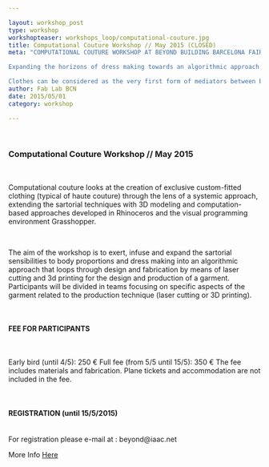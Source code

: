 ```yaml
---

layout: workshop_post
type: workshop
workshopteaser: workshops_loop/computational-couture.jpg
title: Computational Couture Workshop // May 2015 (CLOSED)
meta: "COMPUTATIONAL COUTURE WORKSHOP AT BEYOND BUILDING BARCELONA FAIRE

Expanding the horizons of dress making towards an algorithmic approach

Clothes can be considered as the very first form of mediators between body, space and events, condensing in their aesthetics not only the evolution of its relation to the physical functions of the body (movement, protection, temperature regulation) but also the evolution of cultural expression precisely by exceeding the purely indexical performative relations, designing not only for the needs but for the desires."
author: Fab Lab BCN
date: 2015/05/01
category: workshop

---
```


<br>

<h3>Computational Couture Workshop // May 2015</h3>

<br>


Computational couture looks at the creation of exclusive custom-fitted clothing (typical of haute couture) through the lens of a systemic approach, extending the sartorial techniques with 3D modeling and computation-based approaches developed in Rhinoceros and the visual programming environment Grasshopper.

<br>

The aim of the workshop is to exert, infuse and expand the sartorial sensibilities to body proportions and dress making into an algorithmic approach that loops through design and fabrication by means of laser cutting and 3d printing for the design and production of a garment.
Participants will be divided in teams focusing on specific aspects of the garment related to the production technique (laser cutting or 3D printing).

<br>

<h4>FEE FOR PARTICIPANTS</h4>

<br>

Early bird (until 4/5): 250 €
Full fee (from 5/5 until 15/5): 350 €
The fee includes materials and fabrication. Plane tickets and accommodation are not  included in the fee.

<br>

<h4>REGISTRATION (until 15/5/2015)</h4>

<br>
For registration please e-mail at :
beyond@iaac.net

<br>

More Info [Here](http://beyond.iaac.net/?page_id=1046)
